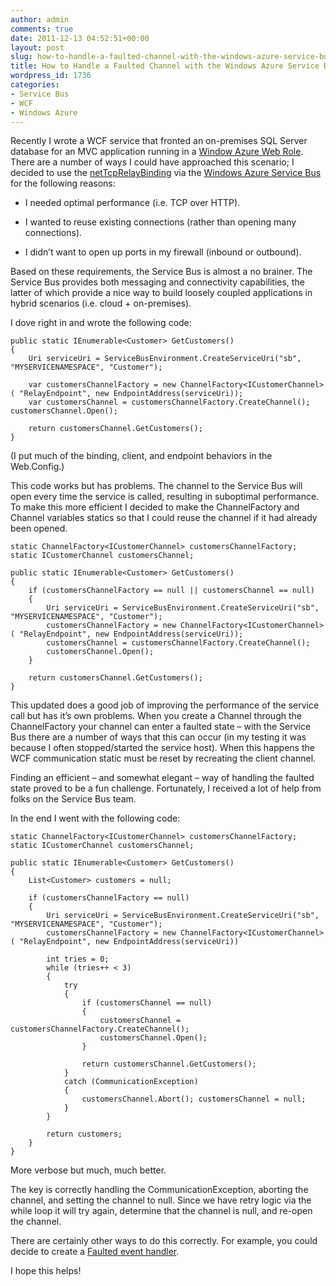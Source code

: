 ```yaml
---
author: admin
comments: true
date: 2011-12-13 04:52:51+00:00
layout: post
slug: how-to-handle-a-faulted-channel-with-the-windows-azure-service-bus
title: How to Handle a Faulted Channel with the Windows Azure Service Bus
wordpress_id: 1736
categories:
- Service Bus
- WCF
- Windows Azure
---
```


Recently I wrote a WCF service that fronted an on-premises SQL Server database for an MVC application running in a [Window Azure Web Role](http://www.windowsazure.com/en-us/home/tour/compute/). There are a number of ways I could have approached this scenario; I decided to use the [netTcpRelayBinding](http://msdn.microsoft.com/en-us/library/windowsazure/microsoft.servicebus.nettcprelaybinding.aspx) via the [Windows Azure Service Bus](http://www.windowsazure.com/en-us/home/tour/service-bus/) for the following reasons:
 
* I needed optimal performance (i.e. TCP over HTTP). 

* I wanted to reuse existing connections (rather than opening many connections). 

* I didn’t want to open up ports in my firewall (inbound or outbound). 
 
Based on these requirements, the Service Bus is almost a no brainer. The Service Bus provides both messaging and connectivity capabilities, the latter of which provide a nice way to build loosely coupled applications in hybrid scenarios (i.e. cloud + on-premises).

I dove right in and wrote the following code:

	public static IEnumerable<Customer> GetCustomers() 
	{ 
	    Uri serviceUri = ServiceBusEnvironment.CreateServiceUri("sb", "MYSERVICENAMESPACE", "Customer"); 
	            
	    var customersChannelFactory = new ChannelFactory<ICustomerChannel>( "RelayEndpoint", new EndpointAddress(serviceUri)); 
	    var customersChannel = customersChannelFactory.CreateChannel(); customersChannel.Open();
	            
	    return customersChannel.GetCustomers(); 
	}

(I put much of the binding, client, and endpoint behaviors in the Web.Config.)

This code works but has problems. The channel to the Service Bus will open every time the service is called, resulting in suboptimal performance. To make this more efficient I decided to make the ChannelFactory and Channel variables statics so that I could reuse the channel if it had already been opened.

	static ChannelFactory<ICustomerChannel> customersChannelFactory; 
	static ICustomerChannel customersChannel;
	        
	public static IEnumerable<Customer> GetCustomers() 
	{ 
	    if (customersChannelFactory == null || customersChannel == null)
	    { 
	        Uri serviceUri = ServiceBusEnvironment.CreateServiceUri("sb", "MYSERVICENAMESPACE", "Customer"); 
	        customersChannelFactory = new ChannelFactory<ICustomerChannel>( "RelayEndpoint", new EndpointAddress(serviceUri)); 
	        customersChannel = customersChannelFactory.CreateChannel();
	        customersChannel.Open(); 
	    }
		
		return customersChannel.GetCustomers(); 
	}

This updated does a good job of improving the performance of the service call but has it’s own problems. When you create a Channel through the ChannelFactory your channel can enter a faulted state – with the Service Bus there are a number of ways that this can occur (in my testing it was because I often stopped/started the service host). When this happens the WCF communication static must be reset by recreating the client channel. 

Finding an efficient – and somewhat elegant – way of handling the faulted state proved to be a fun challenge. Fortunately, I received a lot of help from folks on the Service Bus team.

In the end I went with the following code:

	static ChannelFactory<ICustomerChannel> customersChannelFactory; 
	static ICustomerChannel customersChannel;
	
	public static IEnumerable<Customer> GetCustomers() 
	{ 
	    List<Customer> customers = null;
	
	    if (customersChannelFactory == null) 
	    { 
	        Uri serviceUri = ServiceBusEnvironment.CreateServiceUri("sb", "MYSERVICENAMESPACE", "Customer"); 
	        customersChannelFactory = new ChannelFactory<ICustomerChannel>( "RelayEndpoint", new EndpointAddress(serviceUri))
	
	        int tries = 0; 
	        while (tries++ < 3) 
	        { 
	            try 
	            { 
	                if (customersChannel == null) 
	                {
	                    customersChannel = customersChannelFactory.CreateChannel(); 
	                    customersChannel.Open(); 
	                }
	
	                return customersChannel.GetCustomers(); 
	            } 
	            catch (CommunicationException) 
	            {
	                customersChannel.Abort(); customersChannel = null; 
	            } 
	        }
	            
	        return customers; 
	    }
	}

More verbose but much, much better.

The key is correctly handling the CommunicationException, aborting the channel, and setting the channel to null. Since we have retry logic via the while loop it will try again, determine that the channel is null, and re-open the channel.

There are certainly other ways to do this correctly. For example, you could decide to create a [Faulted event handler](http://msdn.microsoft.com/en-us/library/bb350915.aspx).

I hope this helps!